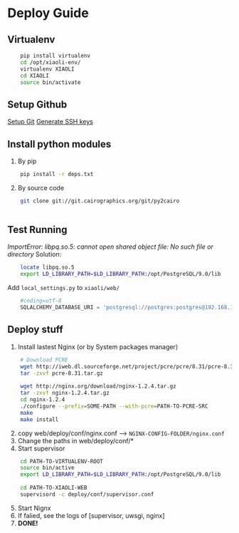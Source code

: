 
Deploy Guide
============


Virtualenv
----------

``` sh
    pip install virtualenv
    cd /opt/xiaoli-env/
    virtualenv XIAOLI
    cd XIAOLI
    source bin/activate
```


Setup Github
------------

[Setup Git](https://help.github.com/articles/set-up-git)
[Generate SSH keys](https://help.github.com/articles/generating-ssh-keys)


Install python modules
----------------------
1. By pip

``` sh
    pip install -r deps.txt
```

2. By source code
``` sh
    git clone git://git.cairographics.org/git/py2cairo
    
```


Test Running
------------

*ImportError: libpq.so.5: cannot open shared object file: No such file or directory*
Solution:

``` sh
    locate libpq.so.5
    export LD_LIBRARY_PATH=$LD_LIBRARY_PATH:/opt/PostgreSQL/9.0/lib
```

Add `local_settings.py` to `xiaoli/web/`

``` python
    #coding=utf-8
    SQLALCHEMY_DATABASE_URI = 'postgresql://postgres:postgres@192.168.100.71/ipon'
```


Deploy stuff
------------

1. Install lastest Nginx (or by System packages manager)

``` sh
    # Download PCRE
    wget http://iweb.dl.sourceforge.net/project/pcre/pcre/8.31/pcre-8.31.tar.gz
    tar -zxvf pcre-8.31.tar.gz
    
    wget http://nginx.org/download/nginx-1.2.4.tar.gz
    tar -zxvf nginx-1.2.4.tar.gz
    cd nginx-1.2.4
    ./configure --prefix=SOME-PATH --with-pcre=PATH-TO-PCRE-SRC
    make
    make install
```

2. copy web/deploy/conf/nginx.conf --> `NGINX-CONFIG-FOLDER/nginx.conf`
3. Change the paths in web/deploy/conf/*
4. Start supervisor

``` sh
    cd PATH-TO-VIRTUALENV-ROOT
    source bin/active
    export LD_LIBRARY_PATH=$LD_LIBRARY_PATH:/opt/PostgreSQL/9.0/lib
    
    cd PATH-TO-XIAOLI-WEB
    supervisord -c deploy/conf/supervisor.conf
```

5. Start Nignx
6. If falied, see the logs of [supervisor, uwsgi, nginx]
7. **DONE!**
